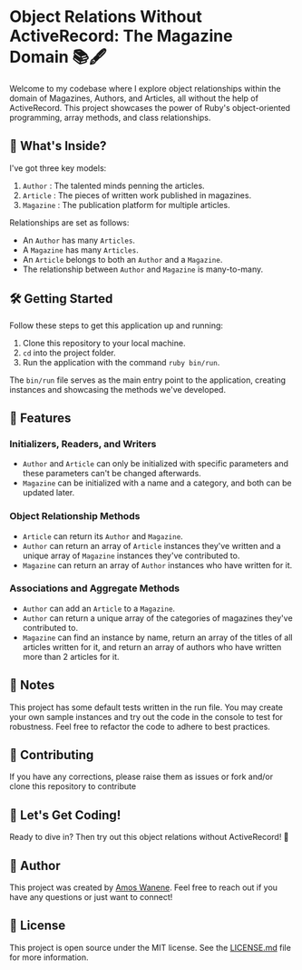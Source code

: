 # Object Relations Without ActiveRecord: The Magazine Domain 📚🖋️

Welcome to my codebase where I explore object relationships within the domain of Magazines, Authors, and Articles, all without the help of ActiveRecord. This project showcases the power of Ruby's object-oriented programming, array methods, and class relationships.

## 📖 What's Inside?

I've got three key models: 

1. `Author` : The talented minds penning the articles.
2. `Article` : The pieces of written work published in magazines.
3. `Magazine` : The publication platform for multiple articles.

Relationships are set as follows:

- An `Author` has many `Articles`.
- A `Magazine` has many `Articles`.
- An `Article` belongs to both an `Author` and a `Magazine`.
- The relationship between `Author` and `Magazine` is many-to-many.

## 🛠️ Getting Started

Follow these steps to get this application up and running:

1. Clone this repository to your local machine.
2. `cd` into the project folder.
3. Run the application with the command `ruby bin/run`.

The `bin/run` file serves as the main entry point to the application, creating instances and showcasing the methods we've developed.

## 🎯 Features

### Initializers, Readers, and Writers

- `Author` and `Article` can only be initialized with specific parameters and these parameters can't be changed afterwards.
- `Magazine` can be initialized with a name and a category, and both can be updated later.

### Object Relationship Methods

- `Article` can return its `Author` and `Magazine`.
- `Author` can return an array of `Article` instances they've written and a unique array of `Magazine` instances they've contributed to.
- `Magazine` can return an array of `Author` instances who have written for it.

### Associations and Aggregate Methods

- `Author` can add an `Article` to a `Magazine`.
- `Author` can return a unique array of the categories of magazines they've contributed to.
- `Magazine` can find an instance by name, return an array of the titles of all articles written for it, and return an array of authors who have written more than 2 articles for it.

## 📝 Notes

This project has some default tests written in the run file. You may create your own sample instances and try out the code in the console to test for robustness. Feel free to refactor the code to adhere to best practices.

## 🤝 Contributing

If you have any corrections, please raise them as issues or fork and/or clone this repository to contribute 

## 🚀 Let's Get Coding!

Ready to dive in? Then try out this object relations without ActiveRecord! 🎉

## 📝 Author

This project was created by [Amos Wanene](https://github.com/gich2009). Feel free to reach out if you have any questions or just want to connect!

## 📄 License

This project is open source under the MIT license. See the [LICENSE.md](LICENSE.md) file for more information.
